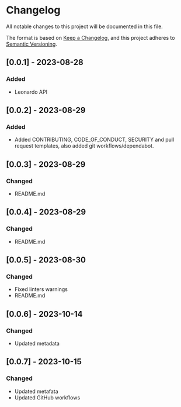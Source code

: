 # Changelog

All notable changes to this project will be documented in this file.

The format is based on [Keep a Changelog](https://keepachangelog.com/en/1.0.0/),
and this project adheres to [Semantic Versioning](https://semver.org/spec/v2.0.0.html).

## [0.0.1] - 2023-08-28

### Added
- Leonardo API


## [0.0.2] - 2023-08-29

### Added
- Added CONTRIBUTING, CODE_OF_CONDUCT, SECURITY and pull request templates, also added git workflows/dependabot.


## [0.0.3] - 2023-08-29

### Changed
- README.md


## [0.0.4] - 2023-08-29

### Changed
- README.md


## [0.0.5] - 2023-08-30

### Changed
- Fixed linters warnings
- README.md

## [0.0.6] - 2023-10-14

### Changed
- Updated metadata

## [0.0.7] - 2023-10-15

### Changed
- Updated metafata
- Updated GitHub workflows
